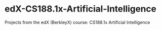 # edX-CS188.1x-Artificial-Intelligence
Projects from the edX (BerkleyX) course: CS188.1x Artificial Intelligence
